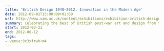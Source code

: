 ```yaml
---
title: 'British Design 1948–2012: Innovation in the Modern Age'
date: 2012-09-01T15:00:00+01:00
url: http://www.vam.ac.uk/content/exhibitions/exhibition-british-design/
summary: Celebrating the best of British post-war art and design from the 1948 Austerity Games to the present day.
start: 2012-03-31
end: 2012-08-12
tags:
- venue:9c3xfrwh+m4
---
```

